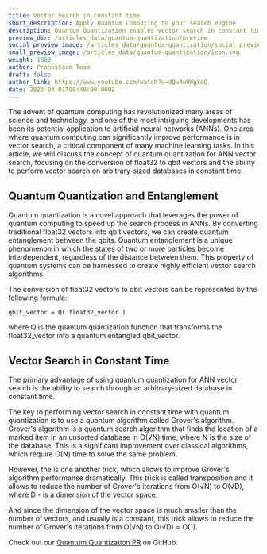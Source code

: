 ```yaml
---
title: Vector Search in constant time
short_description: Apply Quantum Computing to your search engine
description: Quantum Quantization enables vector search in constant time. This article will discuss the concept of quantum quantization for ANN vector search.
preview_dir: /articles_data/quantum-quantization/preview
social_preview_image: /articles_data/quantum-quantization/social_preview.png
small_preview_image: /articles_data/quantum-quantization/icon.svg
weight: 1000
author: Prankstorm Team
draft: false
author_link: https://www.youtube.com/watch?v=dQw4w9WgXcQ
date: 2023-04-01T00:48:00.000Z
---
```



The advent of quantum computing has revolutionized many areas of science and technology, and one of the most intriguing developments has been its potential application to artificial neural networks (ANNs). One area where quantum computing can significantly improve performance is in vector search, a critical component of many machine learning tasks. In this article, we will discuss the concept of quantum quantization for ANN vector search, focusing on the conversion of float32 to qbit vectors and the ability to perform vector search on arbitrary-sized databases in constant time.


## Quantum Quantization and Entanglement

Quantum quantization is a novel approach that leverages the power of quantum computing to speed up the search process in ANNs. By converting traditional float32 vectors into qbit vectors, we can create quantum entanglement between the qbits. Quantum entanglement is a unique phenomenon in which the states of two or more particles become interdependent, regardless of the distance between them. This property of quantum systems can be harnessed to create highly efficient vector search algorithms.


The conversion of float32 vectors to qbit vectors can be represented by the following formula:

```
qbit_vector = Q( float32_vector )
```

where Q is the quantum quantization function that transforms the float32_vector into a quantum entangled qbit_vector.


## Vector Search in Constant Time

The primary advantage of using quantum quantization for ANN vector search is the ability to search through an arbitrary-sized database in constant time.

The key to performing vector search in constant time with quantum quantization is to use a quantum algorithm called Grover's algorithm.
Grover's algorithm is a quantum search algorithm that finds the location of a marked item in an unsorted database in O(√N) time, where N is the size of the database.
This is a significant improvement over classical algorithms, which require O(N) time to solve the same problem.

However, the is one another trick, which allows to improve Grover's algorithm performanse dramatically.
This trick is called transposition and it allows to reduce the number of Grover's iterations from O(√N) to O(√D), where D - is a dimension of the vector space.

And since the dimension of the vector space is much smaller than the number of vectors, and usually is a constant, this trick allows to reduce the number of Grover's iterations from O(√N) to O(√D) = O(1).


Check out our [Quantum Quantization PR](https://github.com/qdrant/qdrant/pull/1639) on GitHub.

